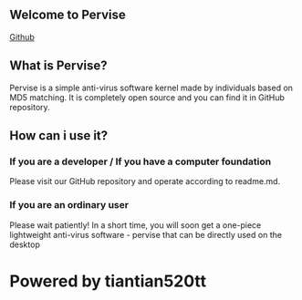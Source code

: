 ## Welcome to Pervise
[Github](https://github.com/tiantian520tt/pervise)

## What is Pervise?
Pervise is a simple anti-virus software kernel made by individuals based on MD5 matching. It is completely open source and you can find it in GitHub repository.

## How can i use it?
### If you are a developer / If you have a computer foundation
Please visit our GitHub repository and operate according to readme.md.
### If you are an ordinary user
Please wait patiently! In a short time, you will soon get a one-piece lightweight anti-virus software - pervise that can be directly used on the desktop


# Powered by tiantian520tt
